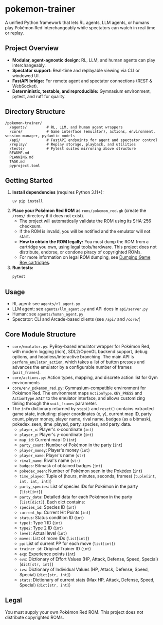 # pokemon-trainer

A unified Python framework that lets RL agents, LLM agents, or humans play Pokémon Red interchangeably while spectators can watch in real time or replay.

## Project Overview
- **Modular, agent-agnostic design:** RL, LLM, and human agents can play interchangeably.
- **Spectator support:** Real-time and replayable viewing via CLI or windowed UI.
- **FastAPI bridge:** For remote agent and spectator connections (REST & WebSocket).
- **Deterministic, testable, and reproducible:** Gymnasium environment, pytest, and ruff for quality.

## Directory Structure
```
/pokemon-trainer/
  /agents/         # RL, LLM, and human agent wrappers
  /core/           # Game interface (emulator), actions, environment, session manager, pydantic models
  /api/            # FastAPI endpoints for agent and spectator control
  /replay/         # Replay storage, playback, and utilities
  /tests/          # Pytest suites mirroring above structure
  README.md
  PLANNING.md
  TASK.md
  pyproject.toml
```

## Getting Started
1. **Install dependencies** (requires Python 3.11+):
   ```sh
   uv pip install
   ```
2. **Place your Pokémon Red ROM** as `roms/pokemon_red.gb` (create the `/roms/` directory if it does not exist).
   - The project will automatically validate the ROM using its SHA-256 checksum.
   - If the ROM is invalid, you will be notified and the emulator will not start.
   - **How to obtain the ROM legally:** You must dump the ROM from a cartridge you own, using legal tools/hardware. This project does not distribute, endorse, or condone piracy of copyrighted ROMs.
   - For more information on legal ROM dumping, see [Dumping Game Boy cartridges](https://retrostuff.org/2019/09/22/dumping-game-boy-cartridges/).
3. **Run tests:**
   ```sh
   pytest
   ```

## Usage
- RL agent: see `agents/rl_agent.py`
- LLM agent: see `agents/llm_agent.py` and API docs in `api/server.py`
- Human: see `agents/human_agent.py`
- Spectator: CLI and Arcade-based clients (see `/api/` and `/core/`)

## Core Module Structure
- `core/emulator.py`: PyBoy-based emulator wrapper for Pokémon Red, with modern logging (rich), SDL2/OpenGL backend support, debug options, and headless/interactive branching. The main API is `perform_emulator_action`, which takes a list of button presses and advances the emulator by a configurable number of frames (`wait_frames`).
- `core/actions.py`: Action types, mapping, and discrete action list for Gym environments
- `core/env_pokemon_red.py`: Gymnasium-compatible environment for Pokémon Red. The environment maps `ActionType.KEY_PRESS` and `ActionType.WAIT` to the emulator interface, and allows customizing timing through the `wait_frames` parameter.
- The `info` dictionary returned by `step()` and `reset()` contains extracted game state, including: player coordinates (x, y), current map ID, party count, player money, player name, rival name, badges (as a bitmask), pokedex_seen, time_played, party_species, and party_data.
  *   `player_x`: Player's x-coordinate (`int`)
  *   `player_y`: Player's y-coordinate (`int`)
  *   `map_id`: Current map ID (`int`)
  *   `party_count`: Number of Pokémon in the party (`int`)
  *   `player_money`: Player's money (`int`)
  *   `player_name`: Player's name (`str`)
  *   `rival_name`: Rival's name (`str`)
  *   `badges`: Bitmask of obtained badges (`int`)
  *   `pokedex_seen`: Number of Pokémon seen in the Pokédex (`int`)
  *   `time_played`: Tuple of (hours, minutes, seconds, frames) (`tuple[int, int, int, int]`)
  *   `party_species`: List of species IDs for Pokémon in the party (`list[int]`)
  *   `party_data`: Detailed data for each Pokémon in the party (`list[dict]`). Each dict contains:
    *   `species_id`: Species ID (`int`)
    *   `current_hp`: Current Hit Points (`int`)
    *   `status`: Status condition ID (`int`)
    *   `type1`: Type 1 ID (`int`)
    *   `type2`: Type 2 ID (`int`)
    *   `level`: Actual level (`int`)
    *   `moves`: List of move IDs (`list[int]`)
    *   `pp`: List of current PP for each move (`list[int]`)
    *   `trainer_id`: Original Trainer ID (`int`)
    *   `exp`: Experience points (`int`)
    *   `evs`: Dictionary of Effort Values (HP, Attack, Defense, Speed, Special) (`dict[str, int]`)
    *   `ivs`: Dictionary of Individual Values (HP, Attack, Defense, Speed, Special) (`dict[str, int]`)
    *   `stats`: Dictionary of current stats (Max HP, Attack, Defense, Speed, Special) (`dict[str, int]`)

## Legal
You must supply your own Pokémon Red ROM. This project does not distribute copyrighted ROMs.
